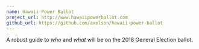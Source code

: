 ```yaml
---
name: Hawaii Power Ballot
project_url: http://www.hawaiipowerballot.com
github_url: https://github.com/axelson/hawaii-power-ballot
---
```

A robust guide to _who_ and _what_ will be on the 2018 General Election ballot.
